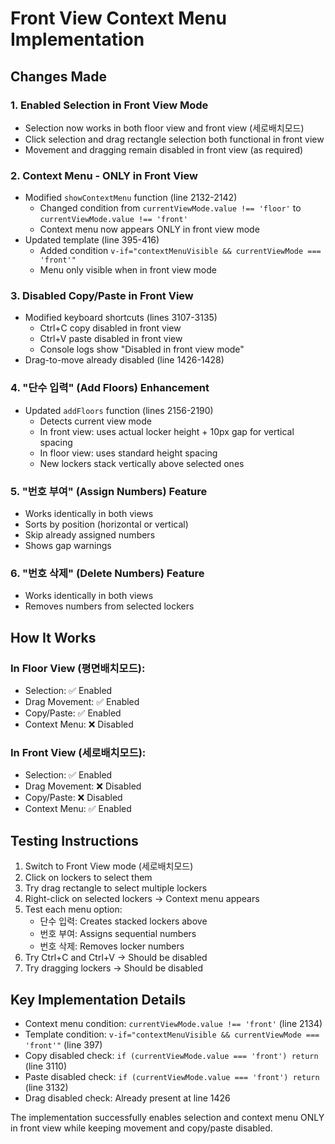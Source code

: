 # Front View Context Menu Implementation

## Changes Made

### 1. **Enabled Selection in Front View Mode**
- Selection now works in both floor view and front view (세로배치모드)
- Click selection and drag rectangle selection both functional in front view
- Movement and dragging remain disabled in front view (as required)

### 2. **Context Menu - ONLY in Front View**
- Modified `showContextMenu` function (line 2132-2142)
  - Changed condition from `currentViewMode.value !== 'floor'` to `currentViewMode.value !== 'front'`
  - Context menu now appears ONLY in front view mode
- Updated template (line 395-416)
  - Added condition `v-if="contextMenuVisible && currentViewMode === 'front'"`
  - Menu only visible when in front view mode

### 3. **Disabled Copy/Paste in Front View**
- Modified keyboard shortcuts (lines 3107-3135)
  - Ctrl+C copy disabled in front view
  - Ctrl+V paste disabled in front view
  - Console logs show "Disabled in front view mode"
- Drag-to-move already disabled (line 1426-1428)

### 4. **"단수 입력" (Add Floors) Enhancement**
- Updated `addFloors` function (lines 2156-2190)
  - Detects current view mode
  - In front view: uses actual locker height + 10px gap for vertical spacing
  - In floor view: uses standard height spacing
  - New lockers stack vertically above selected ones

### 5. **"번호 부여" (Assign Numbers) Feature**
- Works identically in both views
- Sorts by position (horizontal or vertical)
- Skip already assigned numbers
- Shows gap warnings

### 6. **"번호 삭제" (Delete Numbers) Feature**
- Works identically in both views
- Removes numbers from selected lockers

## How It Works

### In Floor View (평면배치모드):
- Selection: ✅ Enabled
- Drag Movement: ✅ Enabled
- Copy/Paste: ✅ Enabled
- Context Menu: ❌ Disabled

### In Front View (세로배치모드):
- Selection: ✅ Enabled
- Drag Movement: ❌ Disabled
- Copy/Paste: ❌ Disabled
- Context Menu: ✅ Enabled

## Testing Instructions

1. Switch to Front View mode (세로배치모드)
2. Click on lockers to select them
3. Try drag rectangle to select multiple lockers
4. Right-click on selected lockers → Context menu appears
5. Test each menu option:
   - 단수 입력: Creates stacked lockers above
   - 번호 부여: Assigns sequential numbers
   - 번호 삭제: Removes locker numbers
6. Try Ctrl+C and Ctrl+V → Should be disabled
7. Try dragging lockers → Should be disabled

## Key Implementation Details

- Context menu condition: `currentViewMode.value !== 'front'` (line 2134)
- Template condition: `v-if="contextMenuVisible && currentViewMode === 'front'"` (line 397)
- Copy disabled check: `if (currentViewMode.value === 'front') return` (line 3110)
- Paste disabled check: `if (currentViewMode.value === 'front') return` (line 3132)
- Drag disabled check: Already present at line 1426

The implementation successfully enables selection and context menu ONLY in front view while keeping movement and copy/paste disabled.